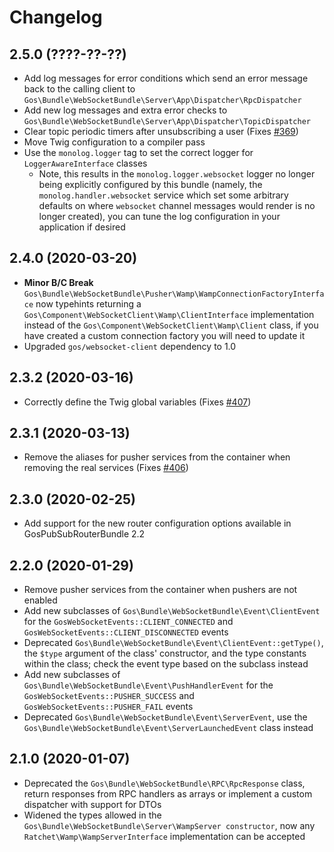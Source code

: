 # Changelog

## 2.5.0 (????-??-??)

- Add log messages for error conditions which send an error message back to the calling client to `Gos\Bundle\WebSocketBundle\Server\App\Dispatcher\RpcDispatcher`
- Add new log messages and extra error checks to `Gos\Bundle\WebSocketBundle\Server\App\Dispatcher\TopicDispatcher`
- Clear topic periodic timers after unsubscribing a user (Fixes [#369](https://github.com/GeniusesOfSymfony/WebSocketBundle/issues/369))
- Move Twig configuration to a compiler pass
- Use the `monolog.logger` tag to set the correct logger for `LoggerAwareInterface` classes
    - Note, this results in the `monolog.logger.websocket` logger no longer being explicitly configured by this bundle (namely, the `monolog.handler.websocket` service which set some arbitrary defaults on where `websocket` channel messages would render is no longer created), you can tune the log configuration in your application if desired

## 2.4.0 (2020-03-20)

- **Minor B/C Break** `Gos\Bundle\WebSocketBundle\Pusher\Wamp\WampConnectionFactoryInterface` now typehints returning a `Gos\Component\WebSocketClient\Wamp\ClientInterface` implementation instead of the `Gos\Component\WebSocketClient\Wamp\Client` class, if you have created a custom connection factory you will need to update it
- Upgraded `gos/websocket-client` dependency to 1.0

## 2.3.2 (2020-03-16)

- Correctly define the Twig global variables (Fixes [#407](https://github.com/GeniusesOfSymfony/WebSocketBundle/issues/407))

## 2.3.1 (2020-03-13)

- Remove the aliases for pusher services from the container when removing the real services (Fixes [#406](https://github.com/GeniusesOfSymfony/WebSocketBundle/issues/406))

## 2.3.0 (2020-02-25)

- Add support for the new router configuration options available in GosPubSubRouterBundle 2.2

## 2.2.0 (2020-01-29)

- Remove pusher services from the container when pushers are not enabled
- Add new subclasses of `Gos\Bundle\WebSocketBundle\Event\ClientEvent` for the `GosWebSocketEvents::CLIENT_CONNECTED` and `GosWebSocketEvents::CLIENT_DISCONNECTED` events
- Deprecated `Gos\Bundle\WebSocketBundle\Event\ClientEvent::getType()`, the `$type` argument of the class' constructor, and the type constants within the class; check the event type based on the subclass instead
- Add new subclasses of `Gos\Bundle\WebSocketBundle\Event\PushHandlerEvent` for the `GosWebSocketEvents::PUSHER_SUCCESS` and `GosWebSocketEvents::PUSHER_FAIL` events
- Deprecated `Gos\Bundle\WebSocketBundle\Event\ServerEvent`, use the `Gos\Bundle\WebSocketBundle\Event\ServerLaunchedEvent` class instead

## 2.1.0 (2020-01-07)

- Deprecated the `Gos\Bundle\WebSocketBundle\RPC\RpcResponse` class, return responses from RPC handlers as arrays or implement a custom dispatcher with support for DTOs
- Widened the types allowed in the `Gos\Bundle\WebSocketBundle\Server\WampServer constructor`, now any `Ratchet\Wamp\WampServerInterface` implementation can be accepted
